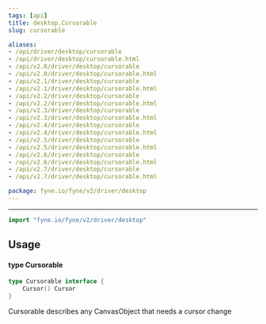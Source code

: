 ```yaml
---
tags: [api]
title: desktop.Cursorable
slug: cursorable

aliases:
- /api/driver/desktop/cursorable
- /api/driver/desktop/cursorable.html
- /api/v2.0/driver/desktop/cursorable
- /api/v2.0/driver/desktop/cursorable.html
- /api/v2.1/driver/desktop/cursorable
- /api/v2.1/driver/desktop/cursorable.html
- /api/v2.2/driver/desktop/cursorable
- /api/v2.2/driver/desktop/cursorable.html
- /api/v2.3/driver/desktop/cursorable
- /api/v2.3/driver/desktop/cursorable.html
- /api/v2.4/driver/desktop/cursorable
- /api/v2.4/driver/desktop/cursorable.html
- /api/v2.5/driver/desktop/cursorable
- /api/v2.5/driver/desktop/cursorable.html
- /api/v2.6/driver/desktop/cursorable
- /api/v2.6/driver/desktop/cursorable.html
- /api/v2.7/driver/desktop/cursorable
- /api/v2.7/driver/desktop/cursorable.html

package: fyne.io/fyne/v2/driver/desktop
---
```



---
```go
import "fyne.io/fyne/v2/driver/desktop"
```

## Usage

#### type Cursorable

```go
type Cursorable interface {
	Cursor() Cursor
}
```

Cursorable describes any CanvasObject that needs a cursor change
